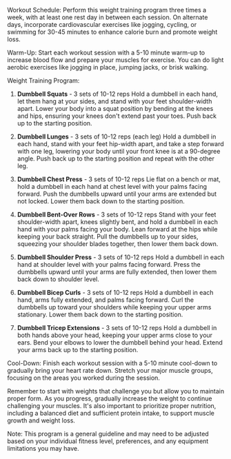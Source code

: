 Workout Schedule: Perform this weight training program three times a week, with at least one rest day in between each session. On alternate days, incorporate cardiovascular exercises like jogging, cycling, or swimming for 30-45 minutes to enhance calorie burn and promote weight loss.

Warm-Up: Start each workout session with a 5-10 minute warm-up to increase blood flow and prepare your muscles for exercise. You can do light aerobic exercises like jogging in place, jumping jacks, or brisk walking.

Weight Training Program:

1.  **Dumbbell Squats** \- 3 sets of 10-12 reps Hold a dumbbell in each hand, let them hang at your sides, and stand with your feet shoulder-width apart. Lower your body into a squat position by bending at the knees and hips, ensuring your knees don't extend past your toes. Push back up to the starting position.
    

3.  **Dumbbell Lunges** \- 3 sets of 10-12 reps (each leg) Hold a dumbbell in each hand, stand with your feet hip-width apart, and take a step forward with one leg, lowering your body until your front knee is at a 90-degree angle. Push back up to the starting position and repeat with the other leg.
    

5.  **Dumbbell Chest Press** \- 3 sets of 10-12 reps Lie flat on a bench or mat, hold a dumbbell in each hand at chest level with your palms facing forward. Push the dumbbells upward until your arms are extended but not locked. Lower them back down to the starting position.
    

7.  **Dumbbell Bent-Over Rows** \- 3 sets of 10-12 reps Stand with your feet shoulder-width apart, knees slightly bent, and hold a dumbbell in each hand with your palms facing your body. Lean forward at the hips while keeping your back straight. Pull the dumbbells up to your sides, squeezing your shoulder blades together, then lower them back down.
    

9.  **Dumbbell Shoulder Press** \- 3 sets of 10-12 reps Hold a dumbbell in each hand at shoulder level with your palms facing forward. Press the dumbbells upward until your arms are fully extended, then lower them back down to shoulder level.
    

11. **Dumbbell Bicep Curls** \- 3 sets of 10-12 reps Hold a dumbbell in each hand, arms fully extended, and palms facing forward. Curl the dumbbells up toward your shoulders while keeping your upper arms stationary. Lower them back down to the starting position.
    

13. **Dumbbell Tricep Extensions** \- 3 sets of 10-12 reps Hold a dumbbell in both hands above your head, keeping your upper arms close to your ears. Bend your elbows to lower the dumbbell behind your head. Extend your arms back up to the starting position.
    

Cool-Down: Finish each workout session with a 5-10 minute cool-down to gradually bring your heart rate down. Stretch your major muscle groups, focusing on the areas you worked during the session.

Remember to start with weights that challenge you but allow you to maintain proper form. As you progress, gradually increase the weight to continue challenging your muscles. It's also important to prioritize proper nutrition, including a balanced diet and sufficient protein intake, to support muscle growth and weight loss.

Note: This program is a general guideline and may need to be adjusted based on your individual fitness level, preferences, and any equipment limitations you may have.